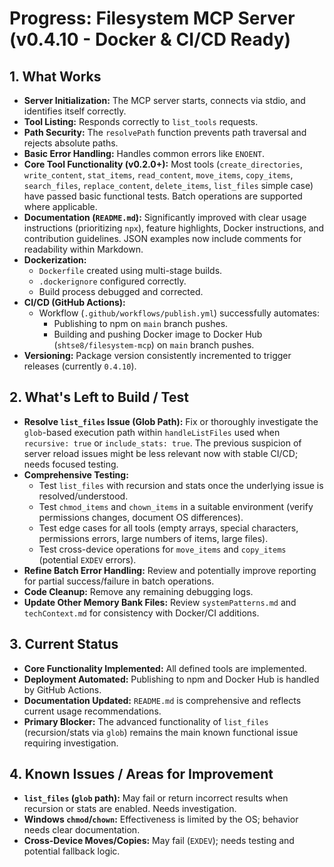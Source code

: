 # Progress: Filesystem MCP Server (v0.4.10 - Docker & CI/CD Ready)

## 1. What Works

- **Server Initialization:** The MCP server starts, connects via stdio, and
  identifies itself correctly.
- **Tool Listing:** Responds correctly to `list_tools` requests.
- **Path Security:** The `resolvePath` function prevents path traversal and
  rejects absolute paths.
- **Basic Error Handling:** Handles common errors like `ENOENT`.
- **Core Tool Functionality (v0.2.0+):** Most tools (`create_directories`,
  `write_content`, `stat_items`, `read_content`, `move_items`, `copy_items`,
  `search_files`, `replace_content`, `delete_items`, `list_files` simple case)
  have passed basic functional tests. Batch operations are supported where
  applicable.
- **Documentation (`README.md`):** Significantly improved with clear usage
  instructions (prioritizing `npx`), feature highlights, Docker instructions,
  and contribution guidelines. JSON examples now include comments for
  readability within Markdown.
- **Dockerization:**
  - `Dockerfile` created using multi-stage builds.
  - `.dockerignore` configured correctly.
  - Build process debugged and corrected.
- **CI/CD (GitHub Actions):**
  - Workflow (`.github/workflows/publish.yml`) successfully automates:
    - Publishing to npm on `main` branch pushes.
    - Building and pushing Docker image to Docker Hub (`shtse8/filesystem-mcp`)
      on `main` branch pushes.
- **Versioning:** Package version consistently incremented to trigger releases
  (currently `0.4.10`).

## 2. What's Left to Build / Test

- **Resolve `list_files` Issue (Glob Path):** Fix or thoroughly investigate the
  `glob`-based execution path within `handleListFiles` used when
  `recursive: true` or `include_stats: true`. The previous suspicion of server
  reload issues might be less relevant now with stable CI/CD; needs focused
  testing.
- **Comprehensive Testing:**
  - Test `list_files` with recursion and stats once the underlying issue is
    resolved/understood.
  - Test `chmod_items` and `chown_items` in a suitable environment (verify
    permissions changes, document OS differences).
  - Test edge cases for all tools (empty arrays, special characters, permissions
    errors, large numbers of items, large files).
  - Test cross-device operations for `move_items` and `copy_items` (potential
    `EXDEV` errors).
- **Refine Batch Error Handling:** Review and potentially improve reporting for
  partial success/failure in batch operations.
- **Code Cleanup:** Remove any remaining debugging logs.
- **Update Other Memory Bank Files:** Review `systemPatterns.md` and
  `techContext.md` for consistency with Docker/CI additions.

## 3. Current Status

- **Core Functionality Implemented:** All defined tools are implemented.
- **Deployment Automated:** Publishing to npm and Docker Hub is handled by
  GitHub Actions.
- **Documentation Updated:** `README.md` is comprehensive and reflects current
  usage recommendations.
- **Primary Blocker:** The advanced functionality of `list_files`
  (recursion/stats via `glob`) remains the main known functional issue requiring
  investigation.

## 4. Known Issues / Areas for Improvement

- **`list_files` (`glob` path):** May fail or return incorrect results when
  recursion or stats are enabled. Needs investigation.
- **Windows `chmod`/`chown`:** Effectiveness is limited by the OS; behavior
  needs clear documentation.
- **Cross-Device Moves/Copies:** May fail (`EXDEV`); needs testing and potential
  fallback logic.
